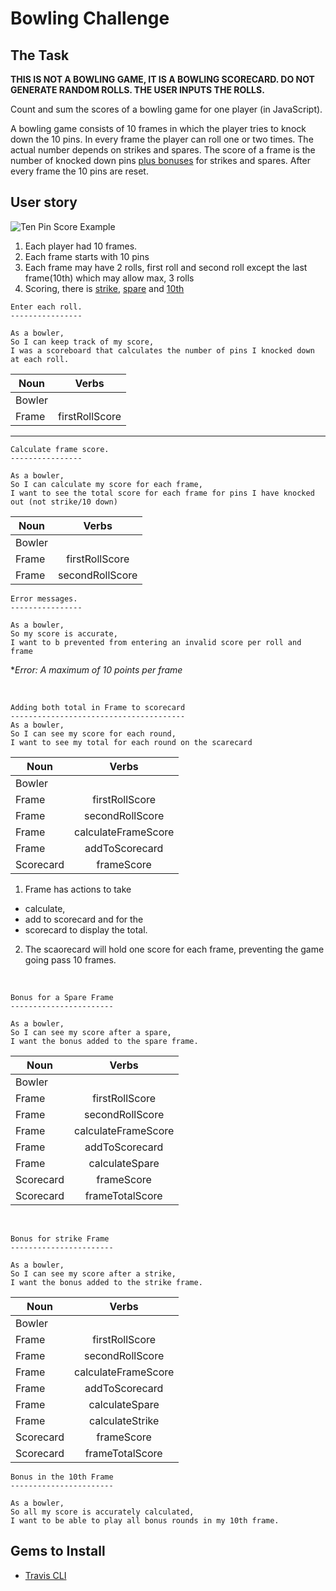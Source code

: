 
Bowling Challenge
=================

## The Task

**THIS IS NOT A BOWLING GAME, IT IS A BOWLING SCORECARD. DO NOT GENERATE RANDOM ROLLS. THE USER INPUTS THE ROLLS.**

Count and sum the scores of a bowling game for one player (in JavaScript).

A bowling game consists of 10 frames in which the player tries to knock down the 10 pins. In every frame the player can roll one or two times. The actual number depends on strikes and spares. The score of a frame is the number of knocked down pins <u>plus bonuses</u> for strikes and spares. After every frame the 10 pins are reset.


## User story

![Ten Pin Score Example](images/example_ten_pin_scoring.png)

1. Each player had 10 frames.
2. Each frame starts with 10 pins
3. Each frame may have 2 rolls, first roll and second roll except the last frame(10th)
which may allow max, 3 rolls
3. Scoring, there is <u>strike</u>, <u>spare</u> and <u>10th</u>

```
Enter each roll.
----------------

As a bowler, 
So I can keep track of my score,
I was a scoreboard that calculates the number of pins I knocked down at each roll.
```

|Noun   |      Verbs   | 
|----------|:-------------:|
|  Bowler  |                | 
| Frame    |    firstRollScore   |  
---

```
Calculate frame score.
----------------

As a bowler, 
So I can calculate my score for each frame,
I want to see the total score for each frame for pins I have knocked out (not strike/10 down)
```

|Noun   |      Verbs   | 
|----------|:-------------:|
|  Bowler  |              | 
| Frame  |   firstRollScore|  
| Frame  | secondRollScore| 


```
Error messages.
----------------

As a bowler, 
So my score is accurate,
I want to b prevented from entering an invalid score per roll and frame
```

*_Error: A maximum of 10 points per frame_


<br>

```
Adding both total in Frame to scorecard
---------------------------------------
As a bowler,
So I can see my score for each round,
I want to see my total for each round on the scarecard

```

|Noun   |      Verbs   | 
|----------|:-------------:|
|  Bowler  |              | 
| Frame  |   firstRollScore|  
| Frame  | secondRollScore| 
| Frame | calculateFrameScore|
|Frame | addToScorecard|
|Scorecard| frameScore|

1. Frame has actions to take 
  - calculate, 
  - add to scorecard and for the 
  - scorecard to display the total.
2. The scaorecard will hold one score for each frame, preventing the game going pass 10 frames.

<br>

```
Bonus for a Spare Frame 
-----------------------

As a bowler,
So I can see my score after a spare,
I want the bonus added to the spare frame.

```

|Noun   |      Verbs   | 
|----------|:-------------:|
|  Bowler  |              | 
| Frame  |   firstRollScore|  
| Frame  | secondRollScore| 
| Frame | calculateFrameScore|
|Frame | addToScorecard|
|Frame | calculateSpare|
|Scorecard| frameScore|
|Scorecard| frameTotalScore

<br>

```
Bonus for strike Frame 
-----------------------

As a bowler,
So I can see my score after a strike,
I want the bonus added to the strike frame.

```

|Noun   |      Verbs   | 
|----------|:-------------:|
|  Bowler  |              | 
| Frame  |   firstRollScore|  
| Frame  | secondRollScore| 
| Frame | calculateFrameScore|
|Frame | addToScorecard|
|Frame | calculateSpare|
|Frame | calculateStrike|
|Scorecard| frameScore|
|Scorecard| frameTotalScore|


```
Bonus in the 10th Frame 
-----------------------

As a bowler,
So all my score is accurately calculated,
I want to be able to play all bonus rounds in my 10th frame.

```

## Gems to Install
- [Travis CLI](https://github.com/travis-ci/travis.rb#installation)

